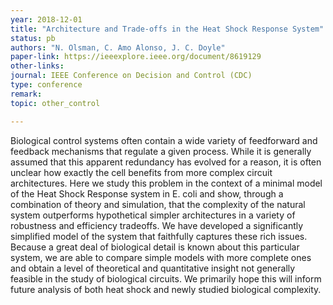```yaml
---
year: 2018-12-01
title: "Architecture and Trade-offs in the Heat Shock Response System"
status: pb
authors: "N. Olsman, C. Amo Alonso, J. C. Doyle"
paper-link: https://ieeexplore.ieee.org/document/8619129
other-links: 
journal: IEEE Conference on Decision and Control (CDC)
type: conference
remark:
topic: other_control

---
```


Biological control systems often contain a wide variety of feedforward and feedback mechanisms that regulate a given process. While it is generally assumed that this apparent redundancy has evolved for a reason, it is often unclear how exactly the cell benefits from more complex circuit architectures. Here we study this problem in the context of a minimal model of the Heat Shock Response system in E. coli and show, through a combination of theory and simulation, that the complexity of the natural system outperforms hypothetical simpler architectures in a variety of robustness and efficiency tradeoffs. We have developed a significantly simplified model of the system that faithfully captures these rich issues. Because a great deal of biological detail is known about this particular system, we are able to compare simple models with more complete ones and obtain a level of theoretical and quantitative insight not generally feasible in the study of biological circuits. We primarily hope this will inform future analysis of both heat shock and newly studied biological complexity.
